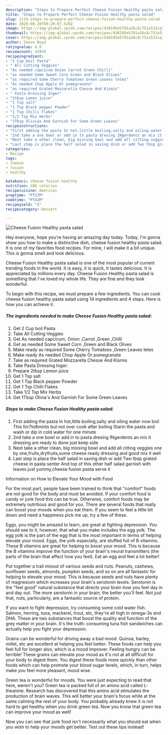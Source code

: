```yaml
---
description: "Steps to Prepare Perfect Cheese Fusion Healthy pasta salad"
title: "Steps to Prepare Perfect Cheese Fusion Healthy pasta salad"
slug: 1114-steps-to-prepare-perfect-cheese-fusion-healthy-pasta-salad
date: 2020-08-20T09:29:07.528Z
image: https://img-global.cpcdn.com/recipes/430195e5791a26c8/751x532cq70/cheese-fusion-healthy-pasta-salad-recipe-main-photo.jpg
thumbnail: https://img-global.cpcdn.com/recipes/430195e5791a26c8/751x532cq70/cheese-fusion-healthy-pasta-salad-recipe-main-photo.jpg
cover: https://img-global.cpcdn.com/recipes/430195e5791a26c8/751x532cq70/cheese-fusion-healthy-pasta-salad-recipe-main-photo.jpg
author: Steve Boyd
ratingvalue: 4.8
reviewcount: 42859
recipeingredient:
- "2 Cup boil Pasta"
- " All Cutting Veggies"
- "As needed capcicum Onion Carrot Green Chilli"
- "as needed Some Sweet Corn Green and Black Olives"
- "as required Some Cherry Tomatoes Green Leaves letes"
- "As needed Chop Apple Or pomegranate"
- "as required Grated Mozzarella Chesse And Kismis"
- " Pasta Dressing Inger"
- "2tbsp Lemon juice"
- "1 Tsp salt"
- "1 Tsp Black pepper Powder"
- "1 Tsp Chilli Flakes"
- "1/2 Tsp Mix Herbs"
- "1Tbsp Olivias And Garnish For Some Green Leaves"
recipeinstructions:
- "First adding the pasta In hot,little boiling,salty and oiling water now boil This for7to8mints but not over cook after boiling Starin the pasta and wash or dip in cold water for one minute"
- "2nd take a one bowl or add in to pasta dresing INgerdents an mix it dressing are ready to done just keep side"
- "Next take a other clean, big mixsing bowl and add all citting veggies one by one,fruits,dryfruits,some cheese ready dressing and good mix it well"
- "Last step is place the half salad in saving dish or add Two tbsp grated cheese in pasta senter And top of this other half salad garnish with leaves just yummy,cheese fusion pasta serve it"
categories:
- Recipe
tags:
- cheese
- fusion
- healthy

katakunci: cheese fusion healthy 
nutrition: 206 calories
recipecuisine: American
preptime: "PT27M"
cooktime: "PT42M"
recipeyield: "2"
recipecategory: Dessert

---
```



![Cheese Fusion Healthy pasta salad](https://img-global.cpcdn.com/recipes/430195e5791a26c8/751x532cq70/cheese-fusion-healthy-pasta-salad-recipe-main-photo.jpg)

Hey everyone, hope you're having an amazing day today. Today, I'm gonna show you how to make a distinctive dish, cheese fusion healthy pasta salad. It is one of my favorites food recipes. For mine, I will make it a bit unique. This is gonna smell and look delicious.



Cheese Fusion Healthy pasta salad is one of the most popular of current trending foods in the world. It is easy, it is quick, it tastes delicious. It is appreciated by millions every day. Cheese Fusion Healthy pasta salad is something that I've loved my whole life. They are fine and they look wonderful.


To begin with this recipe, we must prepare a few ingredients. You can cook cheese fusion healthy pasta salad using 14 ingredients and 4 steps. Here is how you can achieve it.

<!--inarticleads1-->

##### The ingredients needed to make Cheese Fusion Healthy pasta salad:

1. Get 2 Cup boil Pasta
1. Take  All Cutting Veggies
1. Get As needed capcicum, Onion ,Carrot ,Green ,Chilli
1. Get as needed Some Sweet Corn ,Green and Black Olives
1. Make ready as required Some Cherry Tomatoes ,Green Leaves letes
1. Make ready As needed Chop Apple Or pomegranate
1. Take as required Grated Mozzarella Chesse And Kismis
1. Take  Pasta Dressing Inger:
1. Prepare 2tbsp Lemon juice
1. Get 1 Tsp salt
1. Get 1 Tsp Black pepper Powder
1. Get 1 Tsp Chilli Flakes
1. Take 1/2 Tsp Mix Herbs
1. Get 1Tbsp Olivia&#39;s And Garnish For Some Green Leaves




<!--inarticleads2-->

##### Steps to make Cheese Fusion Healthy pasta salad:

1. First adding the pasta In hot,little boiling,salty and oiling water now boil This for7to8mints but not over cook after boiling Starin the pasta and wash or dip in cold water for one minute
1. 2nd take a one bowl or add in to pasta dresing INgerdents an mix it dressing are ready to done just keep side
1. Next take a other clean, big mixsing bowl and add all citting veggies one by one,fruits,dryfruits,some cheese ready dressing and good mix it well
1. Last step is place the half salad in saving dish or add Two tbsp grated cheese in pasta senter And top of this other half salad garnish with leaves just yummy,cheese fusion pasta serve it




Information on How to Elevate Your Mood with Food


For the most part, people have been trained to think that "comfort" foods are not good for the body and must be avoided. If your comfort food is candy or junk food this can be true. Otherwise, comfort foods may be extremely nutritious and good for you. There are several foods that really can boost your moods when you eat them. If you seem to feel a little bit down and need a happiness pick me up, try a few of these.

Eggs, you might be amazed to learn, are great at fighting depression. You should see to it, however, that what you make includes the egg yolk. The egg yolk is the part of the egg that is the most important in terms of helping elevate your mood. Eggs, the yolk especially, are stuffed full of B vitamins. These B vitamins are great for helping to boost your mood. This is because the B vitamins improve the function of your brain's neural transmitters (the parts of the brain that affect how you feel). Eat an egg and feel a lot better!

Put together a trail mixout of various seeds and nuts. Peanuts, cashews, sunflower seeds, almonds, pumpkin seeds, and so on are all fantastic for helping to elevate your mood. This is because seeds and nuts have plenty of magnesium which increases your brain's serotonin levels. Serotonin is the "feel good" natural substance that directs your brain how you feel day in and day out. The more serotonin in your brain, the better you'll feel. Not just that, nuts, particularly, are a fantastic source of protein.

If you want to fight depression, try consuming some cold water fish. Salmon, herring, tuna, mackerel, trout, etc, they're all high in omega-3s and DHA. These are two substances that boost the quality and function of the grey matter in your brain. It's the truth: consuming tuna fish sandwiches can actually help you fight your depression. 

Grains can be wonderful for driving away a bad mood. Quinoa, barley, millet, etc are excellent at helping you feel better. These foods can help you feel full for longer also, which is a mood improver. Feeling hungry can be terrible! These grains can elevate your mood as it's not at all difficult for your body to digest them. You digest these foods more quickly than other foods which can help promote your blood sugar levels, which, in turn, helps make you feel more pleasant, mood wise.

Green tea is wonderful for moods. You were just expecting to read that here, weren't you? Green tea is packed full of an amino acid called L-theanine. Research has discovered that this amino acid stimulates the production of brain waves. This will better your brain's focus while at the same calming the rest of your body. You probably already knew it is not hard to get healthy when you drink green tea. Now you know that green tea can improve your mood as well!

Now you can see that junk food isn't necessarily what you should eat when you wish to help your moods get better. Test out  these tips  instead!

